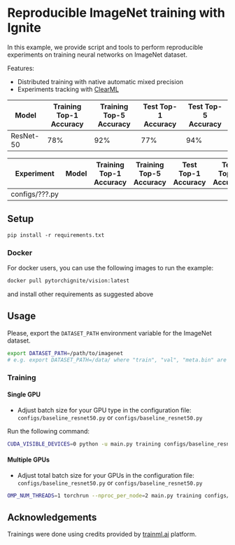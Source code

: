 # Reproducible ImageNet training with Ignite

In this example, we provide script and tools to perform reproducible experiments on training neural networks on ImageNet
dataset.

Features:

- Distributed training with native automatic mixed precision
- Experiments tracking with [ClearML](https://github.com/allegroai/clearml)

| Model     | Training Top-1 Accuracy | Training Top-5 Accuracy | Test Top-1 Accuracy | Test Top-5 Accuracy |
| --------- | ----------------------- | ----------------------- | ------------------- | ------------------- |
| ResNet-50 | 78%                     | 92%                     | 77%                 | 94%                 |

| Experiment     | Model | Training Top-1 Accuracy | Training Top-5 Accuracy | Test Top-1 Accuracy | Test Top-5 Accuracy | ClearML Link |
| -------------- | ----- | ----------------------- | ----------------------- | ------------------- | ------------------- | ------------ |
| configs/???.py |

## Setup

```
pip install -r requirements.txt
```

### Docker

For docker users, you can use the following images to run the example:

```bash
docker pull pytorchignite/vision:latest
```

and install other requirements as suggested above

## Usage

Please, export the `DATASET_PATH` environment variable for the ImageNet dataset.

```bash
export DATASET_PATH=/path/to/imagenet
# e.g. export DATASET_PATH=/data/ where "train", "val", "meta.bin" are located
```

### Training

#### Single GPU

- Adjust batch size for your GPU type in the configuration file: `configs/baseline_resnet50.py` or `configs/baseline_resnet50.py`

Run the following command:

```bash
CUDA_VISIBLE_DEVICES=0 python -u main.py training configs/baseline_resnet50.py
```

#### Multiple GPUs

- Adjust total batch size for your GPUs in the configuration file: `configs/baseline_resnet50.py` or `configs/baseline_resnet50.py`

```bash
OMP_NUM_THREADS=1 torchrun --nproc_per_node=2 main.py training configs/baseline_resnet50.py
```

## Acknowledgements

Trainings were done using credits provided by [trainml.ai](trainml.ai) platform.
